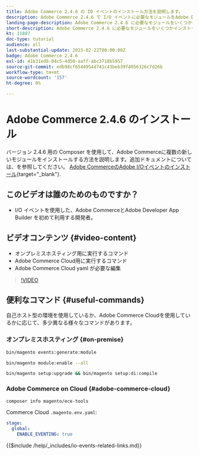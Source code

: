 ```yaml
---
title: Adobe Commerce 2.4.6 の IO イベントのインストール方法を説明します。
description: Adobe Commerce 2.4.6 で I/O イベントに必要なモジュールをAdobe Developer App Builder で使用するためにインストールする方法を説明します
landing-page-description: Adobe Commerce 2.4.6 に必要なモジュールをいくつかインストールする方法を説明します。
short-description: Adobe Commerce 2.4.6 に必要なモジュールをいくつかインストールする方法を説明します。
kt: 11887
doc-type: tutorial
audience: all
last-substantial-update: 2023-02-22T00:00:00Z
badge: Adobe Commerce 2.4.6
exl-id: 41b31ed8-04c5-4d50-aaff-abc3718b5957
source-git-commit: edb98cf6544954d741c43beb39f4056326c7d26b
workflow-type: tm+mt
source-wordcount: '157'
ht-degree: 0%

---
```


# Adobe Commerce 2.4.6 のインストール

バージョン 2.4.6 用の Composer を使用して、Adobe Commerceに複数の新しいモジュールをインストールする方法を説明します。追加ドキュメントについては、を参照してください。 [Adobe CommerceのAdobe I/Oイベントのインストール](https://developer.adobe.com/commerce/events/get-started/installation/){target="_blank"}.

## このビデオは誰のためのものですか？

* I/O イベントを使用した、Adobe CommerceとAdobe Developer App Builder を初めて利用する開発者。

## ビデオコンテンツ {#video-content}

* オンプレミスホスティング用に実行するコマンド
* Adobe Commerce Cloud用に実行するコマンド
* Adobe Commerce Cloud yaml が必要な編集

>[!VIDEO](https://video.tv.adobe.com/v/3415795?quality=12&learn=on)

## 便利なコマンド {#useful-commands}

自己ホスト型の環境を使用しているか、Adobe Commerce Cloudを使用しているかに応じて、多少異なる様々なコマンドがあります。

### オンプレミスホスティング {#on-premise}

```bash
bin/magento events:generate:module

bin/magento module:enable --all

bin/magento setup:upgrade && bin/magento setup:di:compile
```

### Adobe Commerce on Cloud {#adobe-commerce-cloud}

```bash
composer info magento/ece-tools
```

Commerce Cloud `.magento.env.yaml`:

```yaml
stage:
  global:
    ENABLE_EVENTING: true
```

{{$include /help/_includes/io-events-related-links.md}}
